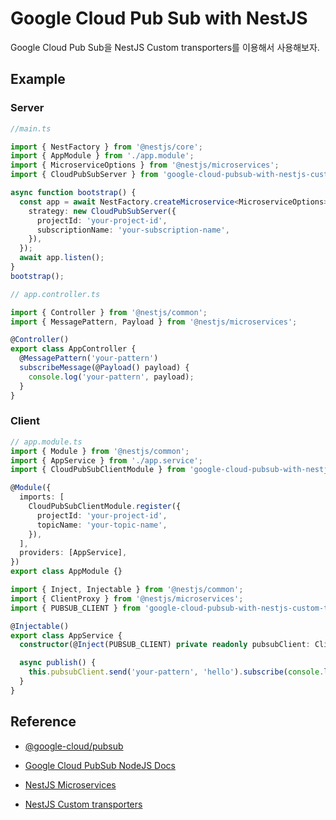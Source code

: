 # Google Cloud Pub Sub with NestJS

Google Cloud Pub Sub을 NestJS Custom transporters를 이용해서 사용해보자.

## Example

### Server

```typescript
//main.ts

import { NestFactory } from '@nestjs/core';
import { AppModule } from './app.module';
import { MicroserviceOptions } from '@nestjs/microservices';
import { CloudPubSubServer } from 'google-cloud-pubsub-with-nestjs-custom-transporters';

async function bootstrap() {
  const app = await NestFactory.createMicroservice<MicroserviceOptions>(AppModule, {
    strategy: new CloudPubSubServer({
      projectId: 'your-project-id',
      subscriptionName: 'your-subscription-name',
    }),
  });
  await app.listen();
}
bootstrap();
```

```typescript
// app.controller.ts

import { Controller } from '@nestjs/common';
import { MessagePattern, Payload } from '@nestjs/microservices';

@Controller()
export class AppController {
  @MessagePattern('your-pattern')
  subscribeMessage(@Payload() payload) {
    console.log('your-pattern', payload);
  }
}
```

### Client

```typescript
// app.module.ts
import { Module } from '@nestjs/common';
import { AppService } from './app.service';
import { CloudPubSubClientModule } from 'google-cloud-pubsub-with-nestjs-custom-transporters';

@Module({
  imports: [
    CloudPubSubClientModule.register({
      projectId: 'your-project-id',
      topicName: 'your-topic-name',
    }),
  ],
  providers: [AppService],
})
export class AppModule {}
```

```typescript
import { Inject, Injectable } from '@nestjs/common';
import { ClientProxy } from '@nestjs/microservices';
import { PUBSUB_CLIENT } from 'google-cloud-pubsub-with-nestjs-custom-transporters';

@Injectable()
export class AppService {
  constructor(@Inject(PUBSUB_CLIENT) private readonly pubsubClient: ClientProxy) {}

  async publish() {
    this.pubsubClient.send('your-pattern', 'hello').subscribe(console.log);
  }
}
```

## Reference

- [@google-cloud/pubsub](https://www.npmjs.com/package/@google-cloud/pubsub)

- [Google Cloud PubSub NodeJS Docs](https://cloud.google.com/nodejs/docs/reference/pubsub/latest)

- [NestJS Microservices](https://docs.nestjs.com/microservices/basics)

- [NestJS Custom transporters](https://docs.nestjs.com/microservices/custom-transport)
